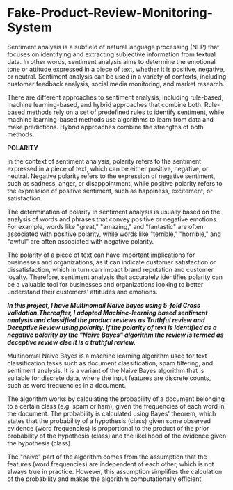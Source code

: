 # Fake-Product-Review-Monitoring-System



Sentiment analysis is a subfield of natural language processing (NLP) that focuses on identifying and extracting subjective information from textual data. In other words, sentiment analysis aims to determine the emotional tone or attitude expressed in a piece of text, whether it is positive, negative, or neutral. Sentiment analysis can be used in a variety of contexts, including customer feedback analysis, social media monitoring, and market research.

There are different approaches to sentiment analysis, including rule-based, machine learning-based, and hybrid approaches that combine both. Rule-based methods rely on a set of predefined rules to identify sentiment, while machine learning-based methods use algorithms to learn from data and make predictions. Hybrid approaches combine the strengths of both methods.

**POLARITY**

In the context of sentiment analysis, polarity refers to the sentiment expressed in a piece of text, which can be either positive, negative, or neutral. Negative polarity refers to the expression of negative sentiment, such as sadness, anger, or disappointment, while positive polarity refers to the expression of positive sentiment, such as happiness, excitement, or satisfaction.

The determination of polarity in sentiment analysis is usually based on the analysis of words and phrases that convey positive or negative emotions. For example, words like "great," "amazing," and "fantastic" are often associated with positive polarity, while words like "terrible," "horrible," and "awful" are often associated with negative polarity.

The polarity of a piece of text can have important implications for businesses and organizations, as it can indicate customer satisfaction or dissatisfaction, which in turn can impact brand reputation and customer loyalty. Therefore, sentiment analysis that accurately identifies polarity can be a valuable tool for businesses and organizations looking to better understand their customers' attitudes and emotions.


***In this project, I have Multinomail Naive bayes using 5-fold Cross validation.Thereafter, I adopted Machine-learning based sentiment analysis and classified the product reviews as Truthful review and Deceptive Review using polarity. If the polarity of text is identified as a negative polarity by the "Naive Bayes" algorithm the review is termed as deceptive review else it is a truthful review.***


Multinomial Naive Bayes is a machine learning algorithm used for text classification tasks such as document classification, spam filtering, and sentiment analysis. It is a variant of the Naive Bayes algorithm that is suitable for discrete data, where the input features are discrete counts, such as word frequencies in a document.

The algorithm works by calculating the probability of a document belonging to a certain class (e.g. spam or ham), given the frequencies of each word in the document. The probability is calculated using Bayes' theorem, which states that the probability of a hypothesis (class) given some observed evidence (word frequencies) is proportional to the product of the prior probability of the hypothesis (class) and the likelihood of the evidence given the hypothesis (class).

The "naive" part of the algorithm comes from the assumption that the features (word frequencies) are independent of each other, which is not always true in practice. However, this assumption simplifies the calculation of the probability and makes the algorithm computationally efficient.
